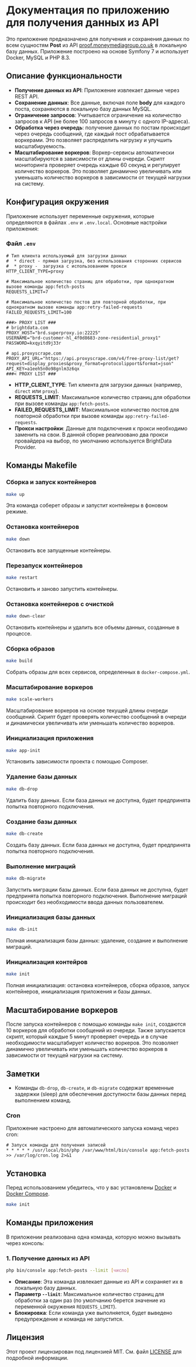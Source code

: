 # Документация по приложению для получения данных из API

Это приложение предназначено для получения и сохранения данных по всем сущностям **Post** из API [proof.moneymediagroup.co.uk](https://proof.moneymediagroup.co.uk/api/docs) в локальную базу данных. Приложение построено на основе Symfony 7 и использует Docker, MySQL и PHP 8.3.

## Описание функциональности

- **Получение данных из API**: Приложение извлекает данные через REST API.
- **Сохранение данных**: Все данные, включая поле **body** для каждого поста, сохраняются в локальную базу данных MySQL.
- **Ограничение запросов**: Учитывается ограничение на количество запросов к API (не более 100 запросов в минуту с одного IP-адреса).
- **Обработка через очередь**: получение данных по постам происходит через очередь сообщений, где каждый пост обрабатывается воркерами. Это позволяет распределить нагрузку и улучшить масштабируемость.
- **Масштабирование воркеров**: Воркер-сервисы автоматически масштабируются в зависимости от длины очереди. Скрипт мониторинга проверяет очередь каждые 60 секунд и регулирует количество воркеров. Это позволяет динамично увеличивать или уменьшать количество воркеров в зависимости от текущей нагрузки на систему.

## Конфигурация окружения

Приложение использует переменные окружения, которые определяются в файлах `.env` и `.env.local`. Основные настройки приложения:

### Файл `.env`

```env
# Тип клиента используемый для загрузки данных
#  * direct - прямая загрузка, без использования сторонних сервисов
#  * proxy -  загрузка с использованием прокси
HTTP_CLIENT_TYPE=proxy

# Максимальное количество страниц для обработки, при однократном вызове команды app:fetch-posts
REQUESTS_LIMIT=7

# Максимальное количество постов для повторной обработки, при однократном вызове команды app:retry-failed-requests
FAILED_REQUESTS_LIMIT=100

###> PROXY LIST ###
# brightdata.com
PROXY_HOST="brd.superproxy.io:22225"
USERNAME="brd-customer-hl_4f0d8683-zone-residential_proxy1"
PASSWORD=kxqyitd9j33r

# api.proxyscrape.com
PROXY_API_URL="https://api.proxyscrape.com/v4/free-proxy-list/get?request=display_proxies&proxy_format=protocolipport&format=json"
API_KEY=a1eeh5n0o98gnlm3z6qx
###< PROXY LIST ###

```

- **HTTP_CLIENT_TYPE**: Тип клиента для загрузки данных (например, `direct` или `proxy`).
- **REQUESTS_LIMIT**: Максимальное количество страниц для обработки при вызове команды `app:fetch-posts`.
- **FAILED_REQUESTS_LIMIT**: Максимальное количество постов для повторной обработки при вызове команды `app:retry-failed-requests`.
- **Прокси настройки**: Данные для подключения к прокси необходимо заменить на свои. В данной сборке реализовано два прокси провайдера на выбор, по умолчанию используется BrightData Provider.

## Команды Makefile

### Сборка и запуск контейнеров

```bash
make up
```

Эта команда соберет образы и запустит контейнеры в фоновом режиме.

### Остановка контейнеров

```bash
make down
```

Остановить все запущенные контейнеры.

### Перезапуск контейнеров

```bash
make restart
```

Остановить и заново запустить контейнеры.

### Остановка контейнеров с очисткой

```bash
make down-clear
```

Остановить контейнеры и удалить все объемы данных, созданные в процессе.

### Сборка образов

```bash
make build
```

Собрать образы для всех сервисов, определенных в `docker-compose.yml`.

### Масштабирование воркеров

```bash
make scale-workers
```

Масштабирование воркеров на основе текущей длины очереди сообщений. Скрипт будет проверять количество сообщений в очереди и динамически увеличивать или уменьшать количество воркеров.

### Инициализация приложения

```bash
make app-init
```

Установить зависимости проекта с помощью Composer.

### Удаление базы данных

```bash
make db-drop
```

Удалить базу данных. Если база данных не доступна, будет предпринята попытка повторного подключения.

### Создание базы данных

```bash
make db-create
```

Создать базу данных. Если база данных не доступна, будет предпринята попытка повторного подключения.

### Выполнение миграций

```bash
make db-migrate
```

Запустить миграции базы данных. Если база данных не доступна, будет предпринята попытка повторного подключения. Выполнение миграций происходит без необходимости ввода данных пользователем.

### Инициализация базы данных

```bash
make db-init
```

Полная инициализация базы данных: удаление, создание и выполнение миграций.

### Инициализация контейров

```bash
make init
```

Полная инициализация: остановка контейнеров, сборка образов, запуск контейнеров, инициализация приложения и базы данных.

## Масштабирование воркеров

После запуска контейнеров с помощью команды `make init`, создаются 10 воркеров для обработки сообщений из очереди. Также запускается скрипт, который каждые 5 минут проверяет очередь и в случае необходимости масштабирует количество воркеров. Это позволяет динамично увеличивать или уменьшать количество воркеров в зависимости от текущей нагрузки на систему.


## Заметки

- Команды `db-drop`, `db-create`, и `db-migrate` содержат временные задержки (sleep) для обеспечения доступности базы данных перед выполнением команд.

### Cron

Приложение настроено для автоматического запуска команд через cron:

```cron
# Запуск команды для получения записей
* * * * * /usr/local/bin/php /var/www/html/bin/console app:fetch-posts >> /var/log/cron.log 2>&1

```
## Установка

Перед использованием убедитесь, что у вас установлены [Docker](https://www.docker.com/) и [Docker Compose](https://docs.docker.com/compose/).

```bash
make init
```

## Команды приложения

В приложении реализована одна команда, которую можно вызывать через консоль:

### 1. Получение данных из API

```bash
php bin/console app:fetch-posts --limit [число]
```

- **Описание**: Эта команда извлекает данные из API и сохраняет их в локальную базу данных.
- **Параметр `--limit`**: Максимальное количество страниц для обработки за один раз (по умолчанию берется значение из переменной окружения `REQUESTS_LIMIT`).
- **Блокировка**: Если команда уже выполняется, будет выведено предупреждение и команда не запустится.

## Лицензия

Этот проект лицензирован под лицензией MIT. См. файл [LICENSE](LICENSE) для подробной информации.